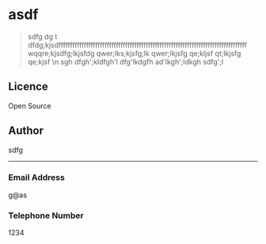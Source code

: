 
 # asdf
> sdfg dg t dfdg;kjsdffffffffffffffffffffffffffffffffffffffffffffffffffffffffffffffffffffffffffffffffff wqqre;kjsdfg;lkjsfdg qwer;lks;kjsfg;lk qwer;lkjsfg qe;kljsf qt;lkjsfg qe;kjsf \n sgh dfgh';kldfgh'l dfg'lkdgfh ad'lkgh';ldkgh sdfg';l

 ## Licence
 Open Source

 ## Author
  sdfg

 ***

 ### Email Address
 g@as

 ### Telephone Number
 1234
